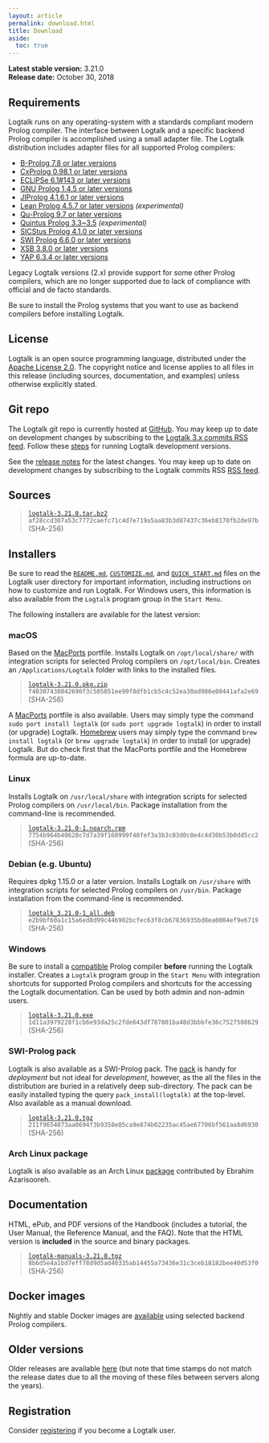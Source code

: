 ```yaml
---
layout: article
permalink: download.html
title: Download
aside:
  toc: true
---
```


**Latest stable version:** 3.21.0  
**Release date:** October 30, 2018

## Requirements

Logtalk runs on any operating-system with a standards compliant modern
Prolog compiler. The interface between Logtalk and a specific backend
Prolog compiler is accomplished using a small adapter file. The Logtalk
distribution includes adapter files for all supported Prolog compilers:

-   [B-Prolog 7.8 or later versions](http://www.picat-lang.org/bprolog/)
-   [CxProlog 0.98.1 or later versions](http://ctp.di.fct.unl.pt/~amd/cxprolog/)
-   [ECLiPSe 6.1\#143 or later versions](http://eclipseclp.org/)
-   [GNU Prolog 1.4.5 or later versions](http://www.gprolog.org/)
-   [JIProlog 4.1.6.1 or later versions](http://www.jiprolog.com/)
-   [Lean Prolog 4.5.7 or later versions](http://www.cse.unt.edu/~tarau/) *(experimental)*
-   [Qu-Prolog 9.7 or later versions](http://www.itee.uq.edu.au/~pjr/HomePages/QuPrologHome.html)
-   [Quintus Prolog 3.3\~3.5](https://quintus.sics.se) *(experimental)*
-   [SICStus Prolog 4.1.0 or later versions](https://sicstus.sics.se)
-   [SWI Prolog 6.6.0 or later versions](http://www.swi-prolog.org/)
-   [XSB 3.8.0 or later versions](http://xsb.sourceforge.net/)
-   [YAP 6.3.4 or later versions](http://www.dcc.fc.up.pt/~vsc/Yap/)

Legacy Logtalk versions (2.x) provide support for some other Prolog
compilers, which are no longer supported due to lack of compliance with
official and de facto standards.

Be sure to install the Prolog systems that you want to use as backend
compilers before installing Logtalk.


## License

Logtalk is an open source programming language, distributed under the
[Apache License 2.0](https://github.com/LogtalkDotOrg/logtalk3/blob/master/LICENSE.txt).
The copyright notice and license applies to all files in this release
(including sources, documentation, and examples) unless otherwise
explicitly stated.


## Git repo

The Logtalk git repo is currently hosted at
[GitHub](http://github.com/LogtalkDotOrg/logtalk3). You may keep up to
date on development changes by subscribing to the [Logtalk 3.x commits
RSS feed](https://github.com/LogtalkDotOrg/logtalk3/commits/master.atom).
Follow these [steps](https://github.com/LogtalkDotOrg/logtalk3/wiki/Running-Developer-Versions)
for running Logtalk development versions.

See the [release notes](https://github.com/LogtalkDotOrg/logtalk3/blob/master/RELEASE_NOTES.md)
for the latest changes. You may keep up to date on
development changes by subscribing to the Logtalk commits RSS [RSS
feed](https://github.com/LogtalkDotOrg/logtalk3/commits/master.atom).


## Sources

> [`logtalk-3.21.0.tar.bz2`](files/logtalk-3.21.0.tar.bz2)  
> `af28ccd307a53c7772caefc71c4d7e719a5aa83b3d07437c36eb8170fb2de97b` (SHA-256)


## Installers

Be sure to read the
[`README.md`](https://github.com/LogtalkDotOrg/logtalk3/blob/master/README.md),
[`CUSTOMIZE.md`](https://github.com/LogtalkDotOrg/logtalk3/blob/master/CUSTOMIZE.md), and
[`QUICK_START.md`](https://github.com/LogtalkDotOrg/logtalk3/blob/master/QUICK_START.md)
files on the Logtalk user directory for important information, including
instructions on how to customize and run Logtalk. For Windows users,
this information is also available from the `Logtalk` program group in
the `Start Menu`.

The following installers are available for the latest version:


### macOS

Based on the [MacPorts](http://www.macports.org/) portfile. Installs
Logtalk on `/opt/local/share/` with integration scripts for selected
Prolog compilers on `/opt/local/bin`. Creates an `/Applications/Logtalk`
folder with links to the installed files.

> [`logtalk-3.21.0.pkg.zip`](files/logtalk-3.21.0.pkg.zip)  
> `f40307430042690f3c505051ee99f8dfb1cb5c4c52ea30ad986e00441afa2e69` (SHA-256)

A [MacPorts](http://www.macports.org/) portfile is also available. Users
may simply type the command `sudo port install logtalk` (or
`sudo port upgrade logtalk`) in order to install (or upgrade) Logtalk.
[Homebrew](http://mxcl.github.com/homebrew/) users may simply type the
command `brew install logtalk` (or `brew upgrade logtalk`) in order to
install (or upgrade) Logtalk. But do check first that the MacPorts
portfile and the Homebrew formula are up-to-date.


### Linux

Installs Logtalk on `/usr/local/share` with integration scripts for
selected Prolog compilers on `/usr/local/bin`. Package installation from
the command-line is recommended.

> [`logtalk-3.21.0-1.noarch.rpm`](files/logtalk-3.21.0-1.noarch.rpm)  
> `7754b964b40628c7d7a39f160999f40fef3a3b3c03d0c0e4c4d30b53b0dd5cc2` (SHA-256)


### Debian (e.g. Ubuntu)

Requires dpkg 1.15.0 or a later version. Installs Logtalk on
`/usr/share` with integration scripts for selected Prolog compilers on
`/usr/bin`. Package installation from the command-line is recommended.

> [`logtalk_3.21.0-1_all.deb`](files/logtalk_3.21.0-1_all.deb)  
> `e2b9bf60a1c15a6ed8d99c446902bcfec63f8cb67836935bd8ea0004ef9e6719` (SHA-256)


### Windows

Be sure to install a [compatible](#requirements) Prolog compiler
**before** running the Logtalk installer. Creates a `Logtalk` program
group in the `Start Menu` with integration shortcuts for supported
Prolog compilers and shortcuts for the accessing the Logtalk
documentation. Can be used by both admin and non-admin users.

> [`logtalk-3.21.0.exe`](files/logtalk-3.21.0.exe)  
> `1d11a3979228f1cb6e93da25c2fde643df787801ba48d3bbbfe36c7527508629` (SHA-256)


### SWI-Prolog pack

Logtalk is also available as a SWI-Prolog pack. The
[pack](http://www.swi-prolog.org/pack/list?p=logtalk) is handy for
*deployment* but not ideal for *development*, however, as the all the
files in the distribution are buried in a relatively deep sub-directory.
The pack can be easily installed typing the query `pack_install(logtalk)`
at the top-level. Also available as a manual download.

> [`logtalk-3.21.0.tgz`](files/swi-prolog/packs/logtalk-3.21.0.tgz)  
> `211f9654073aa0694f3b9358e05ca9e874b02235ac45ae67706bf561aa8d6930` (SHA-256)


### Arch Linux package

Logtalk is also available as an Arch Linux
[package](https://aur.archlinux.org/packages/logtalk/) contributed by
Ebrahim Azarisooreh.


## Documentation

HTML, ePub, and PDF versions of the Handbook (includes a tutorial, the User Manual, the Reference Manual, and the FAQ).
Note that the HTML version is **included** in the source and binary packages.

> [`logtalk-manuals-3.21.0.tgz`](files/logtalk-manuals-3.21.0.tgz)  
> `8b6d5e4a1bd7eff78d9d5ad40335ab14455a73436e31c3ceb18182bee40d53f0` (SHA-256)


## Docker images

Nightly and stable Docker images are [available](https://hub.docker.com/u/logtalk/) using selected backend Prolog compilers.


## Older versions

Older releases are available [here](/files/) (but note that time stamps
do not match the release dates due to all the moving of these files
between servers along the years).


## Registration

Consider [registering](regform.html) if you become a Logtalk user.
